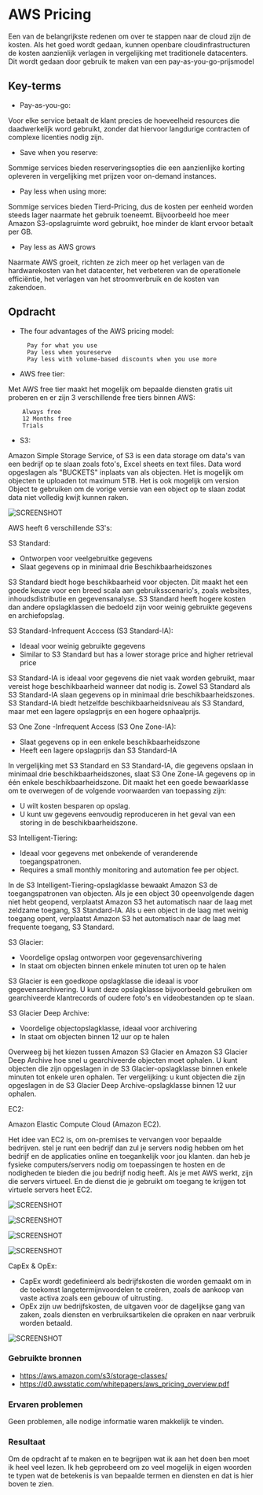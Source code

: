 # AWS Pricing

Een van de belangrijkste redenen om over te stappen naar de cloud zijn de kosten. Als het goed wordt gedaan, kunnen openbare cloudinfrastructuren de kosten aanzienlijk verlagen in vergelijking met traditionele datacenters. Dit wordt gedaan door gebruik te maken van een pay-as-you-go-prijsmodel

## Key-terms

- Pay-as-you-go:

Voor elke service betaalt de klant precies de hoeveelheid resources die daadwerkelijk word gebruikt, zonder dat hiervoor langdurige contracten of complexe licenties nodig zijn.

- Save when you reserve:

Sommige services bieden reserveringsopties die een aanzienlijke korting opleveren in vergelijking met prijzen voor on-demand instances.

- Pay less when using more:

Sommige services bieden Tierd-Pricing, dus de kosten per eenheid worden steeds lager naarmate het gebruik toeneemt.
Bijvoorbeeld hoe meer Amazon S3-opslagruimte word gebruikt, hoe minder de klant ervoor betaalt per GB.

- Pay less as AWS grows

Naarmate AWS groeit, richten ze zich meer op het verlagen van de hardwarekosten van het datacenter, het verbeteren van de operationele efficiëntie, het verlagen van het stroomverbruik en de kosten van zakendoen.

## Opdracht

- The four advantages of the AWS pricing model:

        Pay for what you use
        Pay less when youreserve
        Pay less with volume-based discounts when you use more

- AWS free tier:

Met AWS free tier maakt het mogelijk om bepaalde diensten gratis uit proberen en er zijn 3 verschillende free tiers binnen AWS:

        Always free
        12 Months free
        Trials

- S3:

Amazon Simple Storage Service, of S3 is een data storage om data's van een bedrijf op te slaan zoals foto's, Excel sheets en text files.
Data word opgeslagen als "BUCKETS" inplaats van als objecten.
Het is mogelijk om objecten te uploaden tot maximum 5TB. Het is ook mogelijk om version Object te gebruiken om de vorige versie van een object op te slaan zodat data niet volledig kwijt kunnen raken.

![SCREENSHOT](../00_includes/Cloud02-5.png)


AWS heeft 6 verschillende S3's:

S3 Standard:

 * Ontworpen voor veelgebruitke gegevens
 * Slaat gegevens op in minimaal drie Beschikbaarheidszones

 S3 Standard biedt hoge beschikbaarheid voor objecten. Dit maakt het een goede keuze voor een breed scala aan gebruiksscenario's, zoals websites, inhoudsdistributie en gegevensanalyse. S3 Standard heeft hogere kosten dan andere opslagklassen die bedoeld zijn voor weinig gebruikte gegevens en archiefopslag.

S3 Standard-Infrequent Acccess (S3 Standard-IA):

 * Ideaal voor weinig gebruikte gegevens
 * Similar to S3 Standard but has a lower storage price and higher retrieval price

S3 Standard-IA is ideaal voor gegevens die niet vaak worden gebruikt, maar vereist hoge beschikbaarheid wanneer dat nodig is. Zowel S3 Standard als S3 Standard-IA slaan gegevens op in minimaal drie beschikbaarheidszones. S3 Standard-IA biedt hetzelfde beschikbaarheidsniveau als S3 Standard, maar met een lagere opslagprijs en een hogere ophaalprijs.

S3 One Zone -Infrequent Access (S3 One Zone-IA):

 * Slaat gegevens op in een enkele beschikbaarheidszone
 * Heeft een lagere opslagprijs dan S3 Standard-IA

 In vergelijking met S3 Standard en S3 Standard-IA, die gegevens opslaan in minimaal drie beschikbaarheidszones, slaat S3 One Zone-IA gegevens op in één enkele beschikbaarheidszone. Dit maakt het een goede bewaarklasse om te overwegen of de volgende voorwaarden van toepassing zijn:

  * U wilt kosten besparen op opslag.
  * U kunt uw gegevens eenvoudig reproduceren in het geval van een storing in de beschikbaarheidszone.

S3 Intelligent-Tiering:

 * Ideaal voor gegevens met onbekende of veranderende toegangspatronen.
 * Requires a small monthly monitoring and automation fee per object.

 In de S3 Intelligent-Tiering-opslagklasse bewaakt Amazon S3 de toegangspatronen van objecten. Als je een object 30 opeenvolgende dagen niet hebt geopend, verplaatst Amazon S3 het automatisch naar de laag met zeldzame toegang, S3 Standard-IA. Als u een object in de laag met weinig toegang opent, verplaatst Amazon S3 het automatisch naar de laag met frequente toegang, S3 Standard.

S3 Glacier:

 * Voordelige opslag ontworpen voor gegevensarchivering
 * In staat om objecten binnen enkele minuten tot uren op te halen

 S3 Glacier is een goedkope opslagklasse die ideaal is voor gegevensarchivering. U kunt deze opslagklasse bijvoorbeeld gebruiken om gearchiveerde klantrecords of oudere foto's en videobestanden op te slaan.

S3 Glacier Deep Archive:

 * Voordelige objectopslagklasse, ideaal voor archivering
 * In staat om objecten binnen 12 uur op te halen

 Overweeg bij het kiezen tussen Amazon S3 Glacier en Amazon S3 Glacier Deep Archive hoe snel u gearchiveerde objecten moet ophalen. U kunt objecten die zijn opgeslagen in de S3 Glacier-opslagklasse binnen enkele minuten tot enkele uren ophalen. Ter vergelijking: u kunt objecten die zijn opgeslagen in de S3 Glacier Deep Archive-opslagklasse binnen 12 uur ophalen.

EC2:

Amazon Elastic Compute Cloud (Amazon EC2).

Het idee van EC2 is, om on-premises te vervangen voor bepaalde bedrijven. stel je runt een bedrijf dan zul je servers nodig hebben om het bedrijf en de applicaties online en toegankelijk voor jou klanten. dan heb je fysieke computers/servers nodig om toepassingen te hosten en de nodigheden te bieden die jou bedrijf nodig heeft. Als je met AWS werkt, zijn die servers virtueel. En de dienst die je gebruikt om toegang te krijgen tot virtuele servers heet EC2.

![SCREENSHOT](../00_includes/Cloud02-1.png)


![SCREENSHOT](../00_includes/Cloud02-2.png)


![SCREENSHOT](../00_includes/Cloud02-3.png)


![SCREENSHOT](../00_includes/Cloud02-4.png)



CapEx & OpEx:

  * CapEx wordt gedefinieerd als bedrijfskosten die worden gemaakt om in de toekomst langetermijnvoordelen te creëren, zoals de aankoop van vaste activa zoals een gebouw of uitrusting.
  * OpEx zijn uw bedrijfskosten, de uitgaven voor de dagelijkse gang van zaken, zoals diensten en verbruiksartikelen die opraken en naar verbruik worden betaald.

 ![SCREENSHOT](../00_includes/capex-vs-opex.jpg)


### Gebruikte bronnen

- https://aws.amazon.com/s3/storage-classes/
- https://d0.awsstatic.com/whitepapers/aws_pricing_overview.pdf


### Ervaren problemen

Geen problemen, alle nodige informatie waren makkelijk te vinden.

### Resultaat

Om de opdracht af te maken en te begrijpen wat ik aan het doen ben moet ik heel veel lezen. Ik heb geprobeerd om zo veel mogelijk in eigen woorden te typen wat de betekenis is van bepaalde termen en diensten en dat is hier boven te zien.
